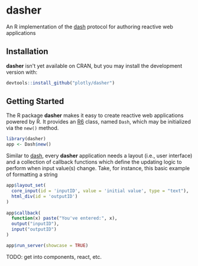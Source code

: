 # dasher

An R implementation of the [dash](https://github.com/plotly/dash-renderer) protocol for authoring reactive web applications

## Installation

**dasher** isn't yet available on CRAN, but you may install the development version with:

```r
devtools::install_github("plotly/dasher")
```

## Getting Started

The R package **dasher** makes it easy to create reactive web applications powered by R. It provides an [R6](https://cran.r-project.org/web/packages/R6/index.html) class, named `Dash`, which may be initialized via the `new()` method.


```r
library(dasher)
app <- Dash$new()
```

Similar to [dash](https://github.com/plotly/dash), every **dasher** application needs a layout (i.e., user interface) and a collection of callback functions which define the updating logic to perform when input value(s) change. Take, for instance, this basic example of formatting a string 

```r
app$layout_set(
  core_input(id = 'inputID', value = 'initial value', type = "text"),
  html_div(id = 'outputID')
)
 
app$callback(
  function(x) paste("You've entered:", x),
  output("inputID"),
  input("outputID")
)

app$run_server(showcase = TRUE)
```

TODO: get into components, react, etc.

